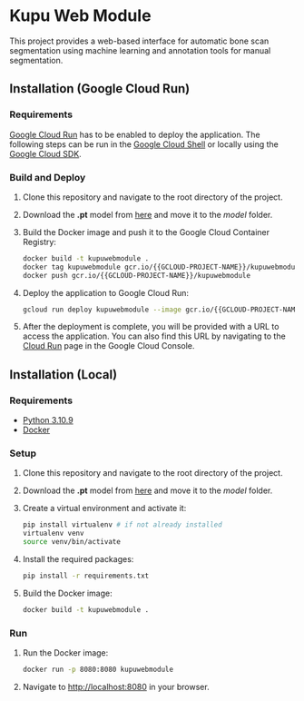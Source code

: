 # Kupu Web Module

This project provides a web-based interface for automatic bone scan segmentation using machine learning and annotation tools for manual segmentation.

## Installation (Google Cloud Run)

<!-- docker build -t kupuwebmodule . 
docker tag kupuwebmodule gcr.io/{{GCLOUD-PROJECT-NAME}}/kupuwebmodule 
docker push gcr.io/{{GCLOUD-PROJECT-NAME}}/kupuwebmodule 
gcloud run deploy kupuwebmodule --image gcr.io/{{GCLOUD-PROJECT-NAME}}/kupuwebmodule -->

<!-- Download the **.pt** model from [here](https://drive.google.com/file/d/1IyIrCrXVGr_SwnqKClzv62y2g8QnUZis/view?usp=sharing)
  - Image and mask sample can be downloaded [here](https://drive.google.com/drive/folders/128bpdCCcgq91C7l0k3ZeSInM71rWXmw0?usp=sharing) (optional)
- Create folder named _model_ and then move **.pt** model there -->

### Requirements

[Google Cloud Run](https://cloud.google.com/run/docs/quickstarts/build-and-deploy) has to be enabled to deploy the application. The following steps can be run in the [Google Cloud Shell](https://cloud.google.com/shell/docs/quickstart) or locally using the [Google Cloud SDK](https://cloud.google.com/sdk/docs/install).

### Build and Deploy

1. Clone this repository and navigate to the root directory of the project.

2. Download the **.pt** model from [here](https://drive.google.com/file/d/1IyIrCrXVGr_SwnqKClzv62y2g8QnUZis/view?usp=sharing) and move it to the _model_ folder.

3. Build the Docker image and push it to the Google Cloud Container Registry:

    ```bash
    docker build -t kupuwebmodule .
    docker tag kupuwebmodule gcr.io/{{GCLOUD-PROJECT-NAME}}/kupuwebmodule
    docker push gcr.io/{{GCLOUD-PROJECT-NAME}}/kupuwebmodule
    ```

4. Deploy the application to Google Cloud Run:

    ```bash
    gcloud run deploy kupuwebmodule --image gcr.io/{{GCLOUD-PROJECT-NAME}}/kupuwebmodule
    ```

5. After the deployment is complete, you will be provided with a URL to access the application. You can also find this URL by navigating to the [Cloud Run](https://console.cloud.google.com/run) page in the Google Cloud Console.

## Installation (Local)

### Requirements

- [Python 3.10.9](https://www.python.org/downloads/release/python-3109/)
- [Docker](https://docs.docker.com/get-docker/)

### Setup

1. Clone this repository and navigate to the root directory of the project.

2. Download the **.pt** model from [here](https://drive.google.com/file/d/1IyIrCrXVGr_SwnqKClzv62y2g8QnUZis/view?usp=sharing) and move it to the _model_ folder.

3. Create a virtual environment and activate it:

    ```bash
    pip install virtualenv # if not already installed
    virtualenv venv
    source venv/bin/activate
    ```

4. Install the required packages:

    ```bash
    pip install -r requirements.txt
    ```

5. Build the Docker image:

    ```bash
    docker build -t kupuwebmodule .
    ```

### Run

1. Run the Docker image:

    ```bash
    docker run -p 8080:8080 kupuwebmodule
    ```

2. Navigate to [http://localhost:8080](http://localhost:8080) in your browser.
